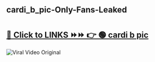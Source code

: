 
 ## cardi_b_pic-Only-Fans-Leaked

# <h2><a href="https://clipsfans.com/cardi_b_pic&ref=git">🔗 Click to LINKS ⏩⏩ 👉 🟢 cardi b pic </a></h2>

<a href="https://clipsfans.com/cardi_b_pic&ref=git" rel="nofollow" data-target="animated-image.originalLink"><img src="https://i.ibb.co.com/xMMVF88/686577567.gif" alt="Viral Video Original" style="max-width: 100%; display: inline-block;" data-target="animated-image.originalImage"></a>
